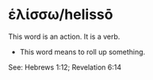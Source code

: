 # ἑλίσσω/helissō
This word is an action. It is a verb.

* This word means to roll up something.

See: Hebrews 1:12; Revelation 6:14
